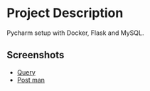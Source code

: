 # Project Description
Pycharm setup with Docker, Flask and MySQL. 

## Screenshots
* [Query](/screenshot/Query.png)
* [Post man](/screenshot/postman.png)
